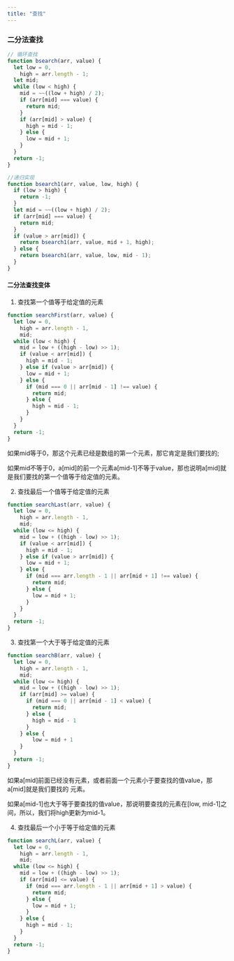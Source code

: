 ```yaml
---
title: "查找"
---
```


### 二分法查找

```js
// 循环查找
function bsearch(arr, value) {
  let low = 0,
    high = arr.length - 1;
  let mid;
  while (low < high) {
    mid = ~~((low + high) / 2);
    if (arr[mid] === value) {
      return mid;
    }
    if (arr[mid] > value) {
      high = mid - 1;
    } else {
      low = mid + 1;
    }
  }
  return -1;
}

//递归实现
function bsearch1(arr, value, low, high) {
  if (low > high) {
    return -1;
  }
  let mid = ~~((low + high) / 2);
  if (arr[mid] === value) {
    return mid;
  }
  if (value > arr[mid]) {
    return bsearch1(arr, value, mid + 1, high);
  } else {
    return bsearch1(arr, value, low, mid - 1);
  }
}
```

#### 二分法查找变体

1. 查找第一个值等于给定值的元素

```js
function searchFirst(arr, value) {
  let low = 0,
    high = arr.length - 1,
    mid;
  while (low < high) {
    mid = low + ((high - low) >> 1);
    if (value < arr[mid]) {
      high = mid - 1;
    } else if (value > arr[mid]) {
      low = mid + 1;
    } else {
      if (mid === 0 || arr[mid - 1] !== value) {
        return mid;
      } else {
        high = mid - 1;
      }
    }
  }
  return -1;
}
```
如果mid等于0，那这个元素已经是数组的第一个元素，那它肯定是我们要找的;

如果mid不等于0，a[mid]的前一个元素a[mid-1]不等于value，那也说明a[mid]就是我们要找的第一个值等于给定值的元素。



2. 查找最后一个值等于给定值的元素

```js
function searchLast(arr, value) {
  let low = 0,
    high = arr.length - 1,
    mid;
  while (low <= high) {
    mid = low + ((high - low) >> 1);
    if (value < arr[mid]) {
      high = mid - 1;
    } else if (value > arr[mid]) {
      low = mid + 1;
    } else {
      if (mid === arr.length - 1 || arr[mid + 1] !== value) {
        return mid;
      } else {
        low = mid + 1;
      }
    }
  }
  return -1;
}
```

3. 查找第一个大于等于给定值的元素

```js
function searchB(arr, value) {
  let low = 0,
    high = arr.length - 1,
    mid;
  while (low <= high) {
    mid = low + ((high - low) >> 1);
    if (arr[mid] >= value) {
      if (mid === 0 || arr[mid - 1] < value) {
        return mid;
      } else {
        high = mid - 1
      }
    } else {
        low = mid + 1
    }
  }
  return -1;
}
```
如果a[mid]前面已经没有元素，或者前面一个元素小于要查找的值value，那a[mid]就是我们要找的
元素。

如果a[mid-1]也大于等于要查找的值value，那说明要查找的元素在[low, mid-1]之间，所以，我们将high更新为mid-1。

4. 查找最后一个小于等于给定值的元素

```js
function searchL(arr, value) {
  let low = 0,
    high = arr.length - 1,
    mid;
  while (low <= high) {
    mid = low + ((high - low) >> 1);
    if (arr[mid] <= value) {
      if (mid === arr.length - 1 || arr[mid + 1] > value) {
        return mid;
      } else {
        low = mid + 1;
      }
    } else {
      high = mid - 1;
    }
  }
  return -1;
}
```
